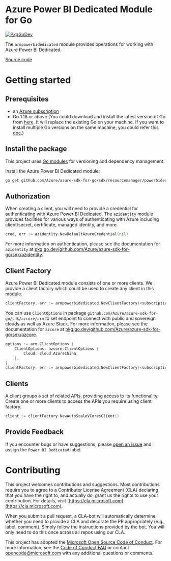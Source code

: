 # Azure Power BI Dedicated Module for Go

[![PkgGoDev](https://pkg.go.dev/badge/github.com/Azure/azure-sdk-for-go/sdk/resourcemanager/powerbidedicated/armpowerbidedicated)](https://pkg.go.dev/github.com/Azure/azure-sdk-for-go/sdk/resourcemanager/powerbidedicated/armpowerbidedicated)

The `armpowerbidedicated` module provides operations for working with Azure Power BI Dedicated.

[Source code](https://github.com/Azure/azure-sdk-for-go/tree/main/sdk/resourcemanager/powerbidedicated/armpowerbidedicated)

# Getting started

## Prerequisites

- an [Azure subscription](https://azure.microsoft.com/free/)
- Go 1.18 or above (You could download and install the latest version of Go from [here](https://go.dev/doc/install). It will replace the existing Go on your machine. If you want to install multiple Go versions on the same machine, you could refer this [doc](https://go.dev/doc/manage-install).)

## Install the package

This project uses [Go modules](https://github.com/golang/go/wiki/Modules) for versioning and dependency management.

Install the Azure Power BI Dedicated module:

```sh
go get github.com/Azure/azure-sdk-for-go/sdk/resourcemanager/powerbidedicated/armpowerbidedicated
```

## Authorization

When creating a client, you will need to provide a credential for authenticating with Azure Power BI Dedicated.  The `azidentity` module provides facilities for various ways of authenticating with Azure including client/secret, certificate, managed identity, and more.

```go
cred, err := azidentity.NewDefaultAzureCredential(nil)
```

For more information on authentication, please see the documentation for `azidentity` at [pkg.go.dev/github.com/Azure/azure-sdk-for-go/sdk/azidentity](https://pkg.go.dev/github.com/Azure/azure-sdk-for-go/sdk/azidentity).

## Client Factory

Azure Power BI Dedicated module consists of one or more clients. We provide a client factory which could be used to create any client in this module.

```go
clientFactory, err := armpowerbidedicated.NewClientFactory(<subscription ID>, cred, nil)
```

You can use `ClientOptions` in package `github.com/Azure/azure-sdk-for-go/sdk/azcore/arm` to set endpoint to connect with public and sovereign clouds as well as Azure Stack. For more information, please see the documentation for `azcore` at [pkg.go.dev/github.com/Azure/azure-sdk-for-go/sdk/azcore](https://pkg.go.dev/github.com/Azure/azure-sdk-for-go/sdk/azcore).

```go
options := arm.ClientOptions {
    ClientOptions: azcore.ClientOptions {
        Cloud: cloud.AzureChina,
    },
}
clientFactory, err := armpowerbidedicated.NewClientFactory(<subscription ID>, cred, &options)
```

## Clients

A client groups a set of related APIs, providing access to its functionality.  Create one or more clients to access the APIs you require using client factory.

```go
client := clientFactory.NewAutoScaleVCoresClient()
```

## Provide Feedback

If you encounter bugs or have suggestions, please
[open an issue](https://github.com/Azure/azure-sdk-for-go/issues) and assign the `Power BI Dedicated` label.

# Contributing

This project welcomes contributions and suggestions. Most contributions require
you to agree to a Contributor License Agreement (CLA) declaring that you have
the right to, and actually do, grant us the rights to use your contribution.
For details, visit [https://cla.microsoft.com](https://cla.microsoft.com).

When you submit a pull request, a CLA-bot will automatically determine whether
you need to provide a CLA and decorate the PR appropriately (e.g., label,
comment). Simply follow the instructions provided by the bot. You will only
need to do this once across all repos using our CLA.

This project has adopted the
[Microsoft Open Source Code of Conduct](https://opensource.microsoft.com/codeofconduct/).
For more information, see the
[Code of Conduct FAQ](https://opensource.microsoft.com/codeofconduct/faq/)
or contact [opencode@microsoft.com](mailto:opencode@microsoft.com) with any
additional questions or comments.
